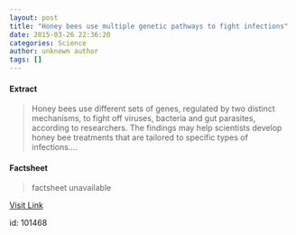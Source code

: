 ```yaml
---
layout: post
title: "Honey bees use multiple genetic pathways to fight infections"
date: 2015-03-26 22:36:20
categories: Science
author: unknown author
tags: []
---
```



#### Extract
>Honey bees use different sets of genes, regulated by two distinct mechanisms, to fight off viruses, bacteria and gut parasites, according to researchers. The findings may help scientists develop honey bee treatments that are tailored to specific types of infections....

#### Factsheet
>factsheet unavailable

[Visit Link](http://feeds.sciencedaily.com/~r/sciencedaily/~3/3aGDbKb6yUA/150326183620.htm)

id:  101468
